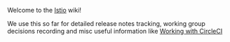 Welcome to the [Istio](https://istio.io/) wiki!

We use this so far for detailed release notes tracking, working group decisions recording and misc useful information like [Working with CircleCI](Working-with-CircleCI)
